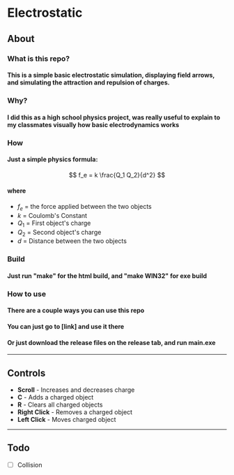 # Electrostatic
## About

### **What is this repo?**
#### This is a simple basic electrostatic simulation, displaying field arrows, and simulating the attraction and repulsion of charges.
### **Why?**
#### I did this as a high school physics project, was really useful to explain to my classmates visually how basic electrodynamics works
### **How**
#### Just a simple physics formula:
$$
f_e = k \frac{Q_1 Q_2}{d^2}
$$
#### where
- $f_e$ = the force applied between the two objects
- $k$ = Coulomb's Constant
- $Q_1$ = First object's charge
- $Q_2$ = Second object's charge
- $d$ = Distance between the two objects

### **Build**
#### Just run "make" for the html build, and "make WIN32" for exe build

### **How to use**
#### There are a couple ways you can use this repo
#### You can just go to [link] and use it there
#### Or just download the release files on the release tab, and run main.exe
---

## Controls
- **Scroll** - Increases and decreases charge
- **C** - Adds a charged object
- **R** - Clears all charged objects
- **Right Click** - Removes a charged object
- **Left Click** - Moves charged object

---

## Todo
- [ ] Collision
